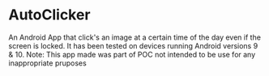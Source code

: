 # AutoClicker
An Android App that click's an image at a certain time of the day even if the screen is locked. It has been tested on devices running Android versions 9 &amp; 10.
Note: This app made was part of POC not intended to be use for any inappropriate pruposes

